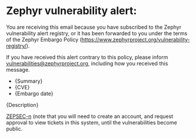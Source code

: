 # Zephyr vulnerability alert:

You are receiving this email because you have subscribed to the Zephyr
vulnerability alert registry, or it has been forwarded to you under
the terms of the Zephyr Embargo Policy
(https://www.zephyrproject.org/vulnerability-registry/).

If you have received this alert contrary to this policy, please inform
vulnerabilities@zephyrproject.org, including how you received this
message.

- {Summary}
- {CVE}
- {Embargo date}

{Description}

[ZEPSEC-n](https://zephyrprojectsec.atlassian.net/browse/ZEPSEC-n)
(note that you will need to create an account, and request approval to
view tickets in this system, until the vulnerabilities become public.

